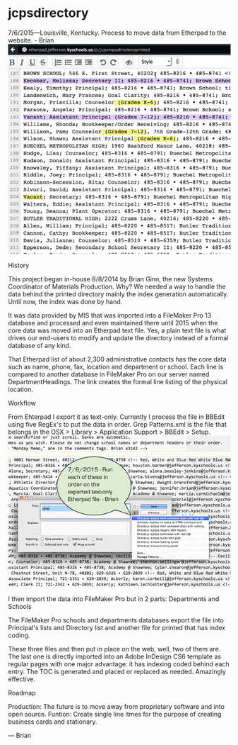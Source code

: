 # jcpsdirectory
7/6/2015—Louisville, Kentucky. Process to move data from Etherpad to the website. - Brian
![Etherpad to Web](etherpad-to-web.gif)

History

This project began in-house 8/8/2014 by Brian Ginn, the new Systems Coordinator of Materials Production. Why? We needed a way to handle the data behind the printed directory mainly the index generation automatically. Until now, the index was done by hand. 

It was data provided by MIS that was imported into a FileMaker Pro 13 database and processed and even maintained there until 2015 when the core data was moved into an Etherpad text file. Yes, a plain text file is what drives our end-users to modify and update the directory instead of a formal database of any kind. 

That Etherpad list of about 2,300 administrative contacts has the core data such as name, phone, fax, location and department or school. Each line is compared to another database in FileMaker Pro on our server named DepartmentHeadings. The link creates the formal line listing of the physical location. 

Workflow

From Ehterpad I export it as text-only. 
Currently I process the file in BBEdit using five RegEx's to put the data in order. Grep Patterns.xml is the file that belongs in the OSX > Library > Application Support > BBEdit > Setup. 
![BBEdit screenshot of GREP patterns to do in order.](GrepPatterns.png)

I then import the data into FileMaker Pro but in 2 parts:
Departments and Schools

The FileMaker Pro schools and departments databases export the file into Principal's lists and Directory list and another file for printed that has index coding. 

These three files and then put in place on the web, well, two of them are. The last one is directly imported into an Adobe InDesign CS6 template as regular pages with one major advantage: it has indexing coded behind each entry. The TOC is generated and placed or replaced as needed. Amazingly effective. 

Roadmap

Production: The future is to move away from proprietary software and into open source. 
Funtion: Create single line itmes for the purpose of creating business cards and stationary. 

— Brian
